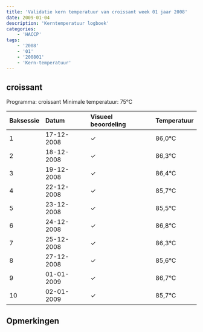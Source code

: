 ```yaml
---
title: 'Validatie kern temperatuur van croissant week 01 jaar 2008'
date: 2009-01-04
description: 'Kerntemperatuur logboek'
categories:
    - 'HACCP'
tags:
    - '2008'
    - '01'
    - '200801'
    - 'Kern-temperatuur'
---
```


## croissant

Programma: croissant
Minimale temperatuur: 75°C

| Baksessie | Datum | Visueel beoordeling | Temperatuur |
|:---|:---|:---|:---|
| 1 | 17-12-2008 | &check; | 86,0°C |
| 2 | 18-12-2008 | &check; | 86,3°C |
| 3 | 19-12-2008 | &check; | 86,4°C |
| 4 | 22-12-2008 | &check; | 85,7°C |
| 5 | 23-12-2008 | &check; | 85,5°C |
| 6 | 24-12-2008 | &check; | 86,8°C |
| 7 | 25-12-2008 | &check; | 86,3°C |
| 8 | 27-12-2008 | &check; | 85,6°C |
| 9 | 01-01-2009 | &check; | 86,7°C |
| 10 | 02-01-2009 | &check; | 85,7°C |

## Opmerkingen


